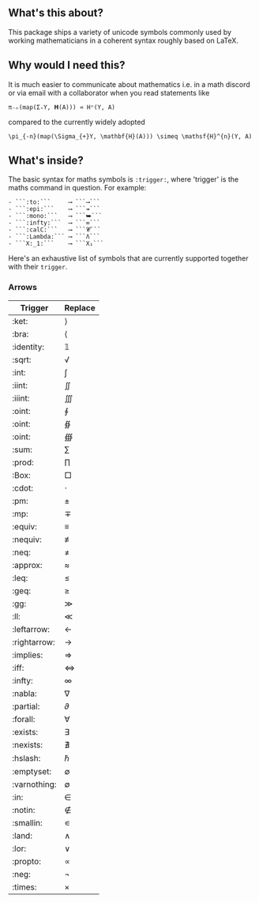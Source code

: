 ## What's this about?
This package ships a variety of unicode symbols commonly used by working mathematicians in a coherent syntax roughly based on LaTeX.

## Why would I need this?
It is much easier to communicate about mathematics i.e. in a math discord or via email with a collaborator when you read statements like 

    π₋ₙ(map(Σ₊Y, 𝐇(A))) ⋍ Hⁿ(Y, A)

compared to the currently widely adopted

    \pi_{-n}(map(\Sigma_{+}Y, \mathbf{H}(A))) \simeq \mathsf{H}^{n}(Y, A)

## What's inside?

The basic syntax for maths symbols is ```:trigger:```, where 'trigger' is the maths command in question.
For example:

    - ```:to:```     ⟶ ```⟶```
    - ```:epi:```    ⟶ ```↠```
    - ```:mono:```   ⟶ ```⮩``` 
    - ```:infty:```  ⟶ ```∞```
    - ```:calC:```   ⟶ ```𝓒```
    - ```:Lambda:``` ⟶ ```Λ```
    - ```X:_1:```    ⟶ ```X₁```

Here's an exhaustive list of symbols that are currently supported together with their ```trigger```.

### Arrows 
| Trigger      | Replace   |
|--------------|-----------|
| :ket:        | ⟩         |
| :bra:        | ⟨         |
| :identity:   | 𝟙         |
| :sqrt:       | √         |
| :int:        | ∫         |
| :iint:       | ∬         |
| :iiint:      | ∭         |
| :oint:       | ∮         |
| :oint:       | ∯         |
| :oint:       | ∰         |
| :sum:        | ∑         |
| :prod:       | ∏         |
| :Box:        | □         |
| :cdot:       | ⋅         |
| :pm:         | ±         |
| :mp:         | ∓         |
| :equiv:      | ≡         |
| :nequiv:     | ≢         |
| :neq:        | ≠         |
| :approx:     | ≈         |
| :leq:        | ≤         |
| :geq:        | ≥         |
| :gg:         | ≫         |
| :ll:         | ≪         |
| :leftarrow:  | ←         |
| :rightarrow: | →         |
| :implies:    | ⇒         |
| :iff:        | ⇔         |
| :infty:      | ∞         |
| :nabla:      | ∇         |
| :partial:    | 𝜕         |
| :forall:     | ∀         |
| :exists:     | ∃         |
| :nexists:    | ∄         |
| :hslash:     | ℏ         |
| :emptyset:   | ∅         |
| :varnothing: | ∅         |
| :in:         | ∈         |
| :notin:      | ∉         |
| :smallin:    | ∊         |
| :land:       | ∧         |
| :lor:        | ∨         |
| :propto:     | ∝         |
| :neg:        | ¬         |
| :times:      | ×         |


